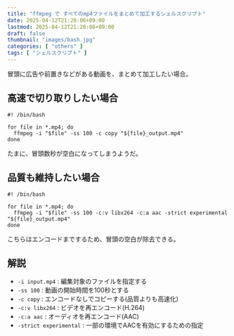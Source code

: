```yaml
---
title: "ffmpeg で すべてのmp4ファイルをまとめて加工するシェルスクリプト"
date: 2025-04-12T21:28:06+09:00
lastmod: 2025-04-12T21:28:06+09:00
draft: false
thumbnail: "images/bash.jpg"
categories: [ "others" ]
tags: [ "シェルスクリプト" ]
---
```


冒頭に広告や前置きなどがある動画を、まとめて加工したい場合。

## 高速で切り取りしたい場合

```
#! /bin/bash

for file in *.mp4; do
  ffmpeg -i "$file" -ss 100 -c copy "${file}_output.mp4"
done
```

たまに、冒頭数秒が空白になってしまうようだ。

## 品質も維持したい場合

```
#! /bin/bash

for file in *.mp4; do
  ffmpeg -i "$file" -ss 100 -c:v libx264 -c:a aac -strict experimental "${file}_output.mp4"
done
```

こちらはエンコードまでするため、冒頭の空白が除去できる。

## 解説

- `-i input.mp4` : 編集対象のファイルを指定する
- `-ss 100` : 動画の開始時間を100秒とする
- `-c copy` : エンコードなしでコピーする(品質よりも高速化)
- `-c:v libx264` : ビデオを再エンコード(H.264)
- `-c:a aac` : オーディオを再エンコード(AAC)
- `-strict experimental` : 一部の環境でAACを有効にするための指定



